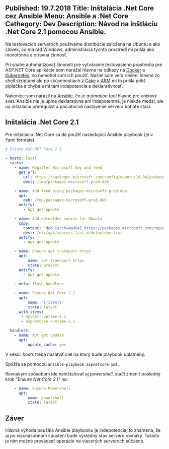 Published: 19.7.2018
Title: Inštalácia .Net Core cez Ansible
Menu: Ansible a .Net Core
Cathegory: Dev
Description: Návod na inštláciu .Net Core 2.1 pomocou Ansible.
---
Na testovacích serveroch  používame distribúcie založená na Ubuntu a ako človek,
čo ma rád Windows, administrácia týchto prostredí mi prišla ako monotónna a otravná činnosť.

Pri snahe automatizovať činnosti pre vytváranie testovacieho prostredia pre ASP.NET Core aplikácie
som narážal hlavne na odkazy na [Docker](https://www.docker.com/) a [Kubernetes](https://kubernetes.io/),
no nemohol som ich použiť.
Našiel som veľa riešení hlavne zo shell skriptami ale po skúsenostiach z [Cake](https://cakebuild.net/) a [ARM](https://docs.microsoft.com/en-us/azure/azure-resource-manager/resource-group-overview) 
mi to prišla príliš piplačka a chýbala mi tam indepotencia a deklaratívnosť.

Nakoniec som narazil na [Ansible](https://docs.ansible.com/ansible/2.3/index.html), čo je _autmation tool_ hlavne pre unixový svet.
Ansible nie je úplne deklaratívne ani indepotentné,
je niekde medzi, ale na inštaláciu prerequizít a počiatočné nastavenie servera bohate stačí. 

## Inštalácia .Net Core 2.1
Pre inštaláciu .Net Core sa dá použiť nasledujúci Ansible playbook (je v Yaml formáte).

```yaml
# Ensure ASP.NET Core 2.1
---
- hosts: local
  tasks:
    - name: Register Microsoft key and feed
      get_url:
        url: https://packages.microsoft.com/config/ubuntu/16.04/packages-microsoft-prod.deb
        dest: /tmp/packages-microsoft-prod.deb

    - name: Add feed using packages-microsoft-prod.deb
      apt:
        deb: /tmp/packages-microsoft-prod.deb
      notify:
        - Apt get update

    - name: Add dotnetdev source for Ubuntu
      copy: 
        content: 'deb [arch=amd64] https://packages.microsoft.com/repos/microsoft-ubuntu-bionic-prod bionic main'
        dest: /etc/apt/sources.list.d/dotnetdev.list
      notify:
        - Apt get update

    - name: Ensure apt-transport-https
      apt:
          name: apt-transport-https
          state: present
      notify:
        - Apt get update

    - meta: flush_handlers
    
    - name: Ensure Net Core 2.1
      apt:
          name: "{{item}}"
          state: latest
      with_items:
       - dotnet-runtime-2.1
       - aspnetcore-runtime-2.1
  
  handlers:
    - name: Apt get update
      apt:
          update_cache: yes
```

V sekcii _hosts_ treba nasatviť ciel na ktorý bude playbook uplatnený.

Spúšťa sa pomocou `ansible-playbook aspnetcore.yml`.

Rovnakým spôsobom ide nainštalovať aj _powershell_, stačí zmeniť posledný krok _"Ensure Net Core 2.1"_ na:

```yaml
    - name: Ensure Powershell
      apt:
          name: powershell
          state: latest
```

## Záver
Hlavná výhoda použitia Ansible playbooku je indepotencia, to znamená, že aj po viacnásobnom spustení bude výsledný stav serveru rovnaký.
Takisto je ním možné prevádzať operácie na viacerých serveroch súčasne.
